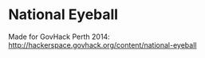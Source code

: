 National Eyeball
================

Made for GovHack Perth 2014: http://hackerspace.govhack.org/content/national-eyeball
